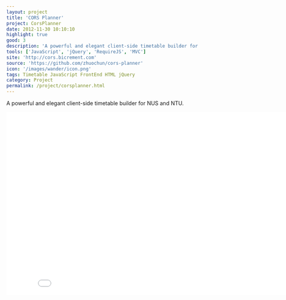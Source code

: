 ```yaml
---
layout: project
title: 'CORS Planner'
project: CorsPlanner
date: 2012-11-30 10:10:10
highlight: true
good: 3
description: 'A powerful and elegant client-side timetable builder for NUS and NTU.'
tools: ['JavaScript', 'jQuery', 'RequireJS', 'MVC']
site: 'http://cors.bicrement.com'
source: 'https://github.com/zhuochun/cors-planner'
icon: '/images/wander/icon.png'
tags: Timetable JavaScript FrontEnd HTML jQuery
category: Project
permalink: /project/corsplanner.html
---
```


A powerful and elegant client-side timetable builder for NUS and NTU.

<iframe width="853" height="480" src="//www.youtube.com/embed/0tcNz4Wguc8?rel=0" frameborder="0" allowfullscreen="true">CORS Planner</iframe>
